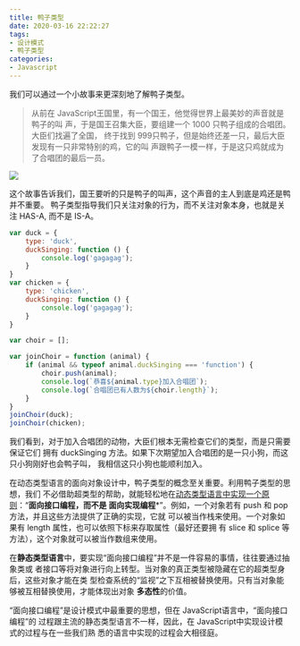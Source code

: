 ```yaml
---
title: 鸭子类型
date: 2020-03-16 22:22:27
tags:
- 设计模式
- 鸭子类型
categories:
- Javascript
---
```


我们可以通过一个小故事来更深刻地了解鸭子类型。
>从前在 JavaScript王国里，有一个国王，他觉得世界上最美妙的声音就是鸭子的叫
>声，于是国王召集大臣，要组建一个 1000 只鸭子组成的合唱团。大臣们找遍了全国，
>终于找到 999只鸭子，但是始终还差一只，最后大臣发现有一只非常特别的鸡，它的叫
>声跟鸭子一模一样，于是这只鸡就成为了合唱团的最后一员。

![](1579395626197.png)

这个故事告诉我们，国王要听的只是鸭子的叫声，这个声音的主人到底是鸡还是鸭并不重要。
鸭子类型指导我们只关注对象的行为，而不关注对象本身，也就是关注 HAS-A, 而不是 IS-A。

```javascript
var duck = {
    type: 'duck',
    duckSinging: function () {
        console.log('gagagag');
    }
}
var chicken = {
    type: 'chicken',
    duckSinging: function () {
        console.log('gagagag');
    }
}

var choir = [];

var joinChoir = function (animal) {
    if (animal && typeof animal.duckSinging === 'function') {
        choir.push(animal);
        console.log(`恭喜${animal.type}加入合唱团`);
        console.log(`合唱团已有人数为${choir.length}`);
    }
}
joinChoir(duck);
joinChoir(chicken);
```

我们看到，对于加入合唱团的动物，大臣们根本无需检查它们的类型，而是只需要保证它们
拥有 duckSinging 方法。如果下次期望加入合唱团的是一只小狗，而这只小狗刚好也会鸭子叫，
我相信这只小狗也能顺利加入。

在动态类型语言的面向对象设计中，鸭子类型的概念至关重要。利用鸭子类型的思想，我们
不必借助超类型的帮助，就能轻松地在<u>动态类型语言中实现一个原则</u>：“**面向接口编程，而不是**
**面向实现编程***”。例如，一个对象若有 push 和 pop 方法，并且这些方法提供了正确的实现，它就
可以被当作栈来使用。一个对象如果有 length 属性，也可以依照下标来存取属性（最好还要拥
有 slice 和 splice 等方法），这个对象就可以被当作数组来使用。

在**静态类型语言**中，要实现“面向接口编程”并不是一件容易的事情，往往要通过抽象类或
者接口等将对象进行向上转型。当对象的真正类型被隐藏在它的超类型身后，这些对象才能在类
型检查系统的“监视”之下互相被替换使用。只有当对象能够被互相替换使用，才能体现出对象
**多态性**的价值。

“面向接口编程”是设计模式中最重要的思想，但在 JavaScript语言中，“面向接口编程”的
过程跟主流的静态类型语言不一样，因此，在 JavaScript中实现设计模式的过程与在一些我们熟
悉的语言中实现的过程会大相径庭。
